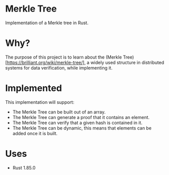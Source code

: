 # Merkle Tree
Implementation of a Merkle tree in Rust.

# Why?

The purpose of this project is to learn about the (Merkle Tree)[https://brilliant.org/wiki/merkle-tree/], a widely used structure in distributed systems for data verification, while implementing it.

# Implemented

This implementation will support:
- The Merkle Tree can be built out of an array.
- The Merkle Tree can generate a proof that it contains an element.
- The Merkle Tree can verify that a given hash is contained in it.
- The Merkle Tree can be dynamic, this means that elements can be added once it is built.

# Uses

- Rust 1.85.0

